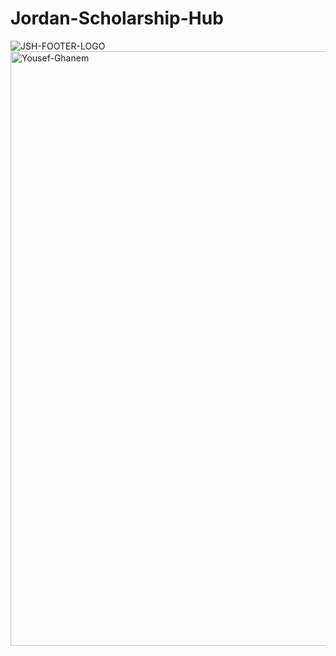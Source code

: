 # Jordan-Scholarship-Hub

  ![JSH-FOOTER-LOGO](https://github.com/yosefGhanem/Jordan-Scholarship-Hub/assets/137284530/471a5300-0c7f-4c37-bdd7-578f58b39dde)
<img width="951" alt="Yousef-Ghanem" src="https://github.com/yosefGhanem/Jordan-Scholarship-Hub/assets/137284530/b5cae6b7-9dab-41a1-87a0-132b2554d9a8">
